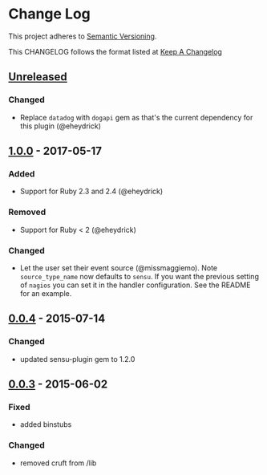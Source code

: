 # Change Log
This project adheres to [Semantic Versioning](http://semver.org/).

This CHANGELOG follows the format listed at [Keep A Changelog](http://keepachangelog.com/)

## [Unreleased]
### Changed
- Replace `datadog` with `dogapi` gem as that's the current dependency for this plugin (@eheydrick)

## [1.0.0] - 2017-05-17
### Added
- Support for Ruby 2.3 and 2.4 (@eheydrick)

### Removed
- Support for Ruby < 2 (@eheydrick)

### Changed
- Let the user set their event source (@missmaggiemo). Note `source_type_name` now defaults to `sensu`. If you want the previous
  setting of `nagios` you can set it in the handler configuration. See the README for an example.

## [0.0.4] - 2015-07-14
### Changed
- updated sensu-plugin gem to 1.2.0

## [0.0.3] - 2015-06-02
### Fixed
- added binstubs

### Changed
- removed cruft from /lib

[Unreleased]: https://github.com/sensu-plugins/sensu-plugins-datadog/compare/1.0.0...HEAD
[1.0.0]: https://github.com/sensu-plugins/sensu-plugins-datadog/compare/0.0.4...1.0.0
[0.0.4]: https://github.com/sensu-plugins/sensu-plugins-datadog/compare/0.0.3...0.0.4
[0.0.3]: https://github.com/sensu-plugins/sensu-plugins-datadog/compare/0.0.2...0.0.3
[0.0.2]: https://github.com/sensu-plugins/sensu-plugins-datadog/compare/0.0.1...0.0.2
